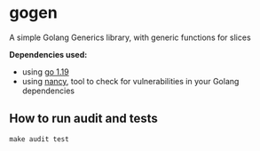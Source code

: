 # gogen
A simple Golang Generics library, with generic functions for slices

**Dependencies used:**
* using [go 1.19](https://tip.golang.org/doc/go1.19)
* using [nancy](https://github.com/sonatype-nexus-community/nancy), tool to check for vulnerabilities in your Golang dependencies

## How to run audit and tests
```shell
make audit test
```
